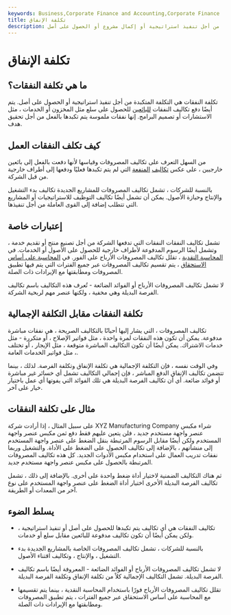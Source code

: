 ```yaml
---
keywords: Business,Corporate Finance and Accounting,Corporate Finance
title: تكلفة الإنفاق
description: تكلفة النفقات هي تكلفة مباشرة يتم تكبدها من أجل تنفيذ استراتيجية أو إكمال مشروع أو الحصول على أصل.
---
```


# تكلفة الإنفاق
## ما هي تكلفة النفقات؟

تكلفة النفقات هي التكلفة المتكبدة من أجل تنفيذ استراتيجية أو الحصول على أصل. يتم أيضًا دفع تكاليف النفقات [للبائعين](/vendor) للحصول على سلع مثل المخزون أو الخدمات ، مثل الاستشارات أو تصميم البرامج. إنها نفقات ملموسة يتم تكبدها بالفعل من أجل تحقيق هدف.

## كيف تكلف النفقات العمل

من السهل التعرف على تكاليف المصروفات وقياسها لأنها دفعت بالفعل إلى بائعين خارجيين ، على عكس [تكاليف](/opportunitycost) [المنفعة](/opportunitycost) التي لم يتم تكبدها فعليًا ودفعها إلى أطراف خارجية من قبل الشركة.

بالنسبة للشركات ، تشمل تكاليف المصروفات للمشاريع الجديدة تكاليف بدء التشغيل والإنتاج وحيازة الأصول. يمكن أن تشمل أيضًا تكاليف التوظيف للاستراتيجيات أو المشاريع التي تتطلب إضافة إلى القوى العاملة من أجل تنفيذها.

## إعتبارات خاصة

تشمل تكاليف النفقات النفقات التي تدفعها الشركة من أجل تصنيع منتج أو تقديم خدمة ، وتشمل أيضًا الرسوم المدفوعة لأطراف خارجية للحصول على الأصول أو الخدمات. في [المحاسبة النقدية](/cashaccounting) ، تقلل تكاليف المصروفات الأرباح على الفور. في [المحاسبة على أساس الاستحقاق](/accrualaccounting) ، يتم تقسيم تكاليف المصروفات عبر جميع الفترات التي يتم فيها تطبيق المصروفات ومطابقتها مع الإيرادات ذات الصلة.

لا تشمل تكاليف المصروفات الأرباح أو الفوائد الضائعة - تُعرف هذه التكاليف باسم تكاليف الفرصة البديلة وهي مخفية ، ولكنها عنصر مهم لربحية الشركة.

## تكلفة النفقات مقابل التكلفة الإجمالية

تكاليف المصروفات ، التي يشار إليها أحيانًا بالتكاليف الصريحة ، هي نفقات مباشرة مدفوعة. يمكن أن تكون هذه النفقات لمرة واحدة ، مثل فواتير الإصلاح ، أو متكررة - مثل خدمات الاشتراك. يمكن أيضًا أن تكون التكاليف المباشرة متوقعة ، مثل الإيجار ، أو تختلف ، مثل فواتير الخدمات العامة.

وفي الوقت نفسه ، فإن التكلفة الإجمالية هي تكلفة الإنفاق وتكلفة الفرصة. لذلك ، بينما تتضمن تكاليف الإنفاق الدفع المباشر ، فإن إجمالي التكاليف تشمل أي خسائر غير مباشرة أو فوائد ضائعة. أي أن تكاليف الفرصة البديلة هي تلك الفوائد التي يفوتها أي عمل باختيار خيار على آخر.

## مثال على تكلفة النفقات

على سبيل المثال ، إذا أرادت شركة XYZ Manufacturing Company شراء مكبس عنصر واجهة مستخدم جديد ، فلن يتعين عليهم فقط دفع ثمن مكبس عنصر واجهة المستخدم ولكن أيضًا مقابل الرسوم المرتبطة بنقل الضغط على عنصر واجهة المستخدم إلى منشآتهم ، بالإضافة إلى تكاليف الحصول على الضغط على الأداة. والتشغيل وربما نفقات تدريب العمال على استخدام مكبس الأدوات الجديد. كل هذه تكاليف المصروفات المرتبطة بالحصول على مكبس عنصر واجهة مستخدم جديد.

ثم هناك التكاليف الضمنية لاختيار أداة ضغط واحدة على أخرى. بالإضافة إلى ذلك ، تشمل تكاليف الفرصة البديلة الأخرى اختيار أداة الضغط على عنصر واجهة المستخدم على نوع آخر من المعدات أو الطريقة.

## يسلط الضوء

- تكاليف النفقات هي أي تكاليف يتم تكبدها للحصول على أصل أو تنفيذ استراتيجية ، ولكن يمكن أيضًا أن تكون تكاليف مدفوعة للبائعين مقابل سلع أو خدمات.

- بالنسبة للشركات ، تشمل تكاليف المصروفات الخاصة بالمشاريع الجديدة بدء التشغيل ، والإنتاج ، وتكاليف اقتناء الأصول.

- لا تشمل تكاليف المصروفات الأرباح أو الفوائد الضائعة - المعروفة أيضًا باسم تكاليف الفرصة البديلة. تشمل التكاليف الإجمالية كلاً من تكلفة الإنفاق وتكلفة الفرصة البديلة.

- تقلل تكاليف المصروفات الأرباح فورًا باستخدام المحاسبة النقدية ، بينما يتم تقسيمها مع المحاسبة على أساس الاستحقاق عبر جميع الفترات ، يتم تطبيق المصروفات ومطابقتها مع الإيرادات ذات الصلة.

